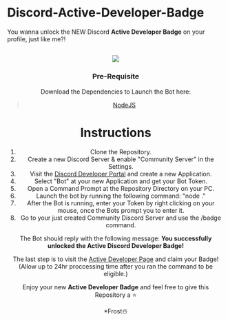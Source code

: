 # Discord-Active-Developer-Badge
You wanna unlock the NEW Discord **Active Developer Badge** on your profile, just like me?!

<div align="center">
<h2> <img src="https://media.discordapp.net/attachments/1040315775082319942/1040645521754292224/image.png?width=325&height=671"> </h2>

  
  ### Pre-Requisite
  Download the Dependencies to Launch the Bot here:
> [NodeJS](https://nodejs.org/dist/v19.0.1/node-v19.0.1-x64.msi)
  
   # Instructions

  1. Clone the Repository.
  2. Create a new Discord Server & enable "Community Server" in the Settings.
  3. Visit the [Discord Developer Portal](https://discord.com/developers/applications) and create a new Application.
  4. Select "Bot" at your new Application and get your Bot Token.
  5. Open a Command Prompt at the Repository Directory on your PC.
  6. Launch the bot by running the following command: "node ."
  7. After the Bot is running, enter your Token by right clicking on your mouse, once the Bots prompt you to enter it.
  8. Go to your just created Community Discord Server and use the /badge command. 
  
  
  The Bot should reply with the following message: **You successfully unlocked the Active Discord Developer Badge!**
  
The last step is to visit the [Active Developer Page](https://discord.com/developers/active-developer) and claim your Badge! (Allow up to 24hr proccessing time after you ran the command to be eligible.)
  
  Enjoy your new **Active Developer Badge** and feel free to give this Repository a ⭐

*Frost☃️
